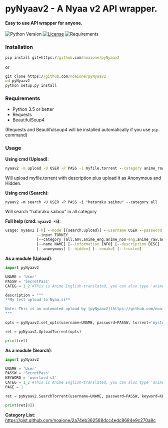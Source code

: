 # pyNyaav2 - A Nyaa v2 API wrapper.
#### Easy to use API wrapper for anyone.
![Python Version](https://img.shields.io/badge/python-3.5,%203.6,%203.7-blue.svg?longCache=true&style=for-the-badge) [![License](https://img.shields.io/github/license/noaione/pyNyaav2.svg?style=for-the-badge)](https://github.com/noaione/pyNyaav2/blob/master/LICENSE.md) ![Requirements](https://img.shields.io/requires/github/noaione/pyNyaav2.svg?style=for-the-badge)

### Installation
```bat
pip install git+https://github.com/noaione/pyNyaav2
```

or

```bat
git clone https://github.com/noaione/pyNyaav2
cd pyNyaav2
python setup.py install
```

### Requirements
- Python 3.5 or better
- Requests
- BeautifulSoup4

(Requests and Beautifulsoup4 will be installed automatically if you use `pip` command)

### Usage
**Using cmd (Upload)**:
```bat
nyaav2 -m upload -U USER -P PASS -i myfile.torrent --category anime_raw --description "My test upload using pyNyaav2" --anonymous --hidden
```

Will upload myfile.torrent with description plus upload it as Anonymous and Hidden.

**Using cmd (Search)**:
```
nyaav2 -m search -U USER -P PASS -i "hataraku saibou" --category all
```

Will search "hataraku saibou" in all category

**Full help (cmd: `nyaav2 -h`)**:
```bat
usage: nyaav2 [-h] --mode [{search,upload}] --username USER --password PASSW
              --input TORKEY
              [--category {all,amv,anime_eng,anime_non-eng,anime_raw,audio_lossless,audio_lossy,books_eng,books_non-eng,books_raw,la_eng,la_idolpv,la_non-eng,la_raw,pics_graphics,pics_photos,sw_apps,sw_games}]
              [--name NAME] [--information INFO] [--description DESC]
              [--anonymous] [--hidden] [--remake] [--trusted]
```

**As a module (Upload)**:
```py
import pyNyaav2

UNAME = 'User'
PASSW = 'SecretPass'
CATEG = 1_2 #This is Anime English-translated, you can also type 'anime_eng', scroll to the very bottom for reference

description = """
**My test upload to Nyaa.si**

Note: This is an automated upload by [pyNyaav2](https://github.com/noaione/pyNyaav2)
"""

opts = pyNyaav2.set_opts(username=UNAME, password=PASSW, torrent='mystuff.torrent', category=CATEG, name='mystuff', information='https://noaione.github.io', description=description, anonymous=True, hidden=False, complete=False, remake=False, trusted=False)

ret = pyNyaav2.UploadTorrent(opts)

print(ret)
```

**As a module (Search)**:
```py
import pyNyaav2

UNAME = 'User'
PASSW = 'SecretPass'
KEYWORD = 'overlord s3'
CATEG = 1_2 #This is Anime English-translated, you can also type 'anime_eng', scroll to the very bottom for reference
PAGE = 1

ret = pyNyaav2.SearchTorrent(username=UNAME, password=PASSW, keyword=KEYWORD, category=CATEG, page=PAGE)

print(ret[0])
```
**Category List**: https://gist.github.com/noaione/2a74eb362588dcc4edc8684e9c270a8c
